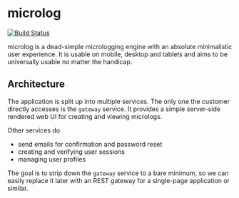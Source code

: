 # microlog

[![Build Status](https://travis-ci.com/lnsp/microlog.svg?token=LqZfkQKrVSBE6pgAPyCG&branch=master)](https://travis-ci.com/lnsp/microlog)

microlog is a dead-simple micrologging engine with an absolute minimalistic user experience. It is usable on mobile, desktop and tablets and aims to be universally usable no matter the handicap.

## Architecture

The application is split up into multiple services. The only one the customer directly accesses is the `gateway` service. It provides a simple server-side rendered web UI for creating and viewing micrologs.

Other services do
- send emails for confirmation and password reset
- creating and verifying user sessions
- managing user profiles

The goal is to strip down the `gateway` service to a bare minimum, so we can easily replace it later with an REST gateway for a single-page application or similar.
